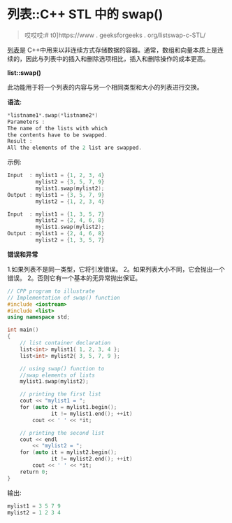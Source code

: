 # 列表::C++ STL 中的 swap()

> 哎哎哎:# t0]https://www . geeksforgeeks . org/listswap-c-STL/

[列表](https://www.geeksforgeeks.org/list-cpp-stl/)是 C++中用来以非连续方式存储数据的容器。通常，数组和向量本质上是连续的，因此与列表中的插入和删除选项相比，插入和删除操作的成本更高。

**list::swap()**

此功能用于将一个列表的内容与另一个相同类型和大小的列表进行交换。

**语法:**

```cpp
*listname1*.swap(*listname2*)
Parameters :
The name of the lists with which
the contents have to be swapped.
Result :
All the elements of the 2 list are swapped.

```

示例:

```cpp
Input  : mylist1 = {1, 2, 3, 4}
         mylist2 = {3, 5, 7, 9}
         mylist1.swap(mylist2);
Output : mylist1 = {3, 5, 7, 9}
         mylist2 = {1, 2, 3, 4}

Input  : mylist1 = {1, 3, 5, 7}
         mylist2 = {2, 4, 6, 8}
         mylist1.swap(mylist2);
Output : mylist1 = {2, 4, 6, 8}
         mylist2 = {1, 3, 5, 7}

```

**错误和异常**

1.如果列表不是同一类型，它将引发错误。
2。如果列表大小不同，它会抛出一个错误。
2。否则它有一个基本的无异常抛出保证。

```cpp
// CPP program to illustrate
// Implementation of swap() function
#include <iostream>
#include <list>
using namespace std;

int main()
{
    // list container declaration
    list<int> mylist1{ 1, 2, 3, 4 };
    list<int> mylist2{ 3, 5, 7, 9 };

    // using swap() function to 
    //swap elements of lists
    mylist1.swap(mylist2);

    // printing the first list
    cout << "mylist1 = ";
    for (auto it = mylist1.begin();
              it != mylist1.end(); ++it)
        cout << ' ' << *it;

    // printing the second list
    cout << endl
        << "mylist2 = ";
    for (auto it = mylist2.begin();
              it != mylist2.end(); ++it)
        cout << ' ' << *it;
    return 0;
}
```

输出:

```cpp
mylist1 = 3 5 7 9 
mylist2 = 1 2 3 4 

```